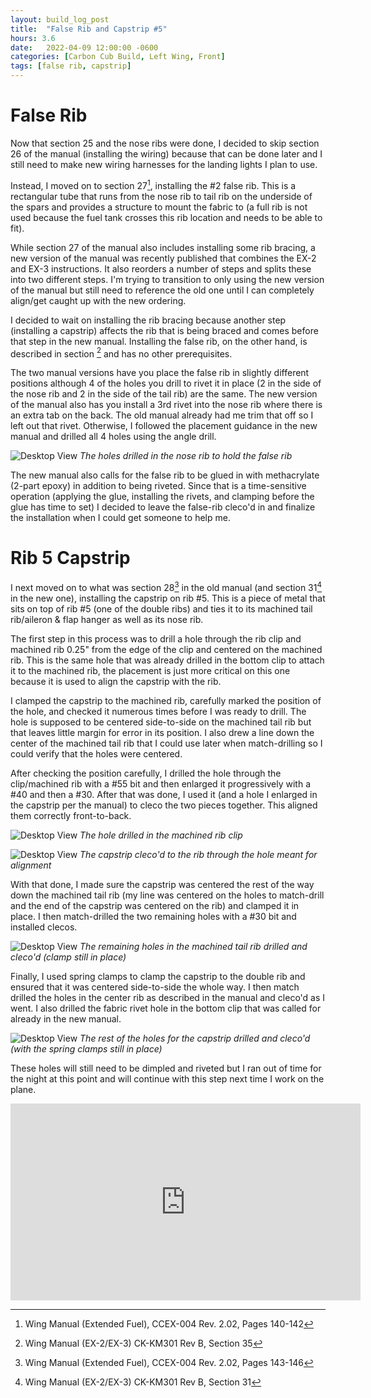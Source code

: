 ```yaml
---
layout: build_log_post
title:  "False Rib and Capstrip #5"
hours: 3.6
date:   2022-04-09 12:00:00 -0600
categories: [Carbon Cub Build, Left Wing, Front]
tags: [false rib, capstrip]
---
```


# False Rib

Now that section 25 and the nose ribs were done, I decided to skip section 26 of the manual (installing the wiring) because that can be done later and I still need to make new wiring harnesses for the landing lights I plan to use.

Instead, I moved on to section 27[^section-27-ref], installing the #2 false rib. This is a rectangular tube that runs from the nose rib to tail rib on the underside of the spars and provides a structure to mount the fabric to (a full rib is not used because the fuel tank crosses this rib location and needs to be able to fit).

While section 27 of the manual also includes installing some rib bracing, a new version of the manual was recently published that combines the EX-2 and EX-3 instructions. It also reorders a number of steps and splits these into two different steps. I'm trying to transition to only using the new version of the manual but still need to reference the old one until I can completely align/get caught up with the new ordering.

I decided to wait on installing the rib bracing because another step (installing a capstrip) affects the rib that is being braced and comes before that step in the new manual. Installing the false rib, on the other hand, is described in section [^section-35-ref] and has no other prerequisites.

The two manual versions have you place the false rib in slightly different positions although 4 of the holes you drill to rivet it in place (2 in the side of the nose rib and 2 in the side of the tail rib) are the same. The new version of the manual also has you install a 3rd rivet into the nose rib where there is an extra tab on the back. The old manual already had me trim that off so I left out that rivet. Otherwise, I followed the placement guidance in the new manual and drilled all 4 holes using the angle drill.

![Desktop View](/assets/img/posts/2022-04-09-false-rib-and-capstrip/false_rib_holes.jpg)
_The holes drilled in the nose rib to hold the false rib_

The new manual also calls for the false rib to be glued in with methacrylate (2-part epoxy) in addition to being riveted. Since that is a time-sensitive operation (applying the glue, installing the rivets, and clamping before the glue has time to set) I decided to leave the false-rib cleco'd in and finalize the installation when I could get someone to help me.

# Rib 5 Capstrip

I next moved on to what was section 28[^section-28-ref] in the old manual (and section 31[^section-31-ref] in the new one), installing the capstrip on rib #5. This is a piece of metal that sits on top of rib #5 (one of the double ribs) and ties it to its machined tail rib/aileron & flap hanger as well as its nose rib.

The first step in this process was to drill a hole through the rib clip and machined rib 0.25" from the edge of the clip and centered on the machined rib. This is the same hole that was already drilled in the bottom clip to attach it to the machined rib, the placement is just more critical on this one because it is used to align the capstrip with the rib.

I clamped the capstrip to the machined rib, carefully marked the position of the hole, and checked it numerous times before I was ready to drill. The hole is supposed to be centered side-to-side on the machined tail rib but that leaves little margin for error in its position. I also drew a line down the center of the machined tail rib that I could use later when match-drilling so I could verify that the holes were centered.

After checking the position carefully, I drilled the hole through the clip/machined rib with a #55 bit and then enlarged it progressively with a #40 and then a #30. After that was done, I used it (and a hole I enlarged in the capstrip per the manual) to cleco the two pieces together. This aligned them correctly front-to-back.

![Desktop View](/assets/img/posts/2022-04-09-false-rib-and-capstrip/machined_clip_hole.jpg)
_The hole drilled in the machined rib clip_

![Desktop View](/assets/img/posts/2022-04-09-false-rib-and-capstrip/capstrip_aligned.jpg)
_The capstrip cleco'd to the rib through the hole meant for alignment_


With that done, I made sure the capstrip was centered the rest of the way down the machined tail rib (my line was centered on the holes to match-drill and the end of the capstrip was centered on the rib) and clamped it in place. I then match-drilled the two remaining holes with a #30 bit and installed clecos.

![Desktop View](/assets/img/posts/2022-04-09-false-rib-and-capstrip/machined_rib_holes.jpg)
_The remaining holes in the machined tail rib drilled and cleco'd (clamp still in place)_

Finally, I used spring clamps to clamp the capstrip to the double rib and ensured that it was centered side-to-side the whole way. I then match drilled the holes in the center rib as described in the manual and cleco'd as I went. I also drilled the fabric rivet hole in the bottom clip that was called for already in the new manual.

![Desktop View](/assets/img/posts/2022-04-09-false-rib-and-capstrip/holes_drilled.jpg)
_The rest of the holes for the capstrip drilled and cleco'd (with the spring clamps still in place)_

These holes will still need to be dimpled and riveted but I ran out of time for the night at this point and will continue with this step next time I work on the plane.

<iframe width="560" height="315" src="https://www.youtube.com/embed/MOTM4vGMo9g" title="YouTube video player" frameborder="0" allow="accelerometer; autoplay; clipboard-write; encrypted-media; gyroscope; picture-in-picture" allowfullscreen></iframe>

[^section-27-ref]: Wing Manual (Extended Fuel), CCEX-004 Rev. 2.02, Pages 140-142
[^section-28-ref]: Wing Manual (Extended Fuel), CCEX-004 Rev. 2.02, Pages 143-146

[^section-35-ref]: Wing Manual (EX-2/EX-3) CK-KM301 Rev B, Section 35 
[^section-31-ref]: Wing Manual (EX-2/EX-3) CK-KM301 Rev B, Section 31